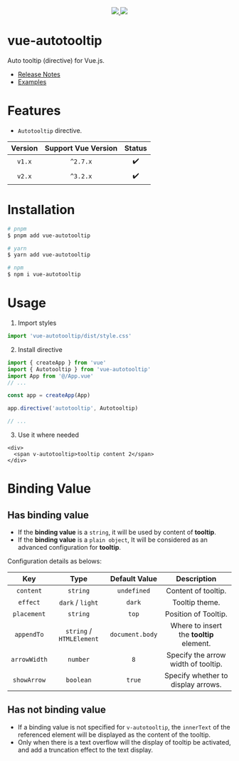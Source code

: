 <p align="center">
  <a href="https://www.npmjs.org/package/vue-autotooltip">
    <img src="https://img.shields.io/npm/v/vue-autotooltip.svg">
  </a>
  <a href="https://npmcharts.com/compare/vue-autotooltip?minimal=true">
    <img src="https://img.shields.io/npm/dm/vue-autotooltip.svg">
  </a>
  <br>
</p>

# vue-autotooltip

Auto tooltip (directive) for Vue.js.

- [Release Notes](./CHANGELOG.md)
- [Examples](http://hongwenqing.com/vue-autotooltip/)

# Features

- `Autotooltip` directive.

| Version | Support Vue Version | Status |
| :-----: | :-----------------: | :----: |
| `v1.x`  |      `^2.7.x`       |   ✔️   |
| `v2.x`  |      `^3.2.x`       |   ✔️   |

# Installation

```bash
# pnpm
$ pnpm add vue-autotooltip

# yarn
$ yarn add vue-autotooltip

# npm
$ npm i vue-autotooltip
```

# Usage

1. Import styles

```ts
import 'vue-autotooltip/dist/style.css'
```

2. Install directive

```ts
import { createApp } from 'vue'
import { Autotooltip } from 'vue-autotooltip'
import App from '@/App.vue'
// ...

const app = createApp(App)

app.directive('autotooltip', Autotooltip)

// ...
```

3. Use it where needed

```vue
<div>
  <span v-autotooltip>tooltip content 2</span>
</div>
```

# Binding Value

## Has binding value

- If the **binding value** is a `string`, it will be used by content of **tooltip**.
- If the **binding value** is a `plain object`, It will be considered as an advanced configuration for **tooltip**.

Configuration details as belows:

|     Key      |           Type           |  Default Value  |               Description                |
| :----------: | :----------------------: | :-------------: | :--------------------------------------: |
|  `content`   |         `string`         |   `undefined`   |           Content of tooltip.            |
|   `effect`   |     `dark` / `light`     |     `dark`      |              Tooltip theme.              |
| `placement`  |         `string`         |      `top`      |           Position of Tooltip.           |
|  `appendTo`  | `string` / `HTMLElement` | `document.body` | Where to insert the **tooltip** element. |
| `arrowWidth` |         `number`         |       `8`       |   Specify the arrow width of tooltip.    |
| `showArrow`  |        `boolean`         |     `true`      |    Specify whether to display arrows.    |

## Has not binding value

- If a binding value is not specified for `v-autotooltip`, the `innerText` of the referenced element will be displayed as the content of the tooltip.
- Only when there is a text overflow will the display of tooltip be activated, and add a truncation effect to the text display.
